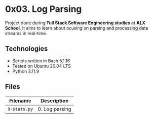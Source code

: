 # 0x03. Log Parsing
Project done during **Full Stack Software Engineering studies** at **ALX School**. It aims to learn about ocusing on parsing and processing data streams in real-time.
## Technologies
* Scripts written in Bash 5.1.16
* Tested on Ubuntu 20.04 LTS
* Python 3.11.9

## Files

| Filename | Description |
| -------- | ----------- |
| `0-stats.py` | 0. Log parsing |
